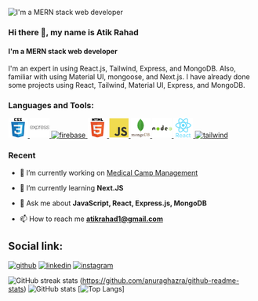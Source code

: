 ![I'm a MERN stack web developer](https://i.ibb.co/2ZpLMjj/Black-Geometric-Marketing-Expert-Linked-In-Banner-2.png)
### Hi there 👋, my name is Atik Rahad
#### I'm a MERN stack web developer

I'm an expert in using React.js, Tailwind, Express, and MongoDB. Also, familiar with using Material UI, mongoose, and Next.js. I have already done some projects using React, Tailwind, Material UI, Express, and MongoDB.


<h3 align="left">Languages and Tools:</h3>
<p align="left"> <a href="https://www.w3schools.com/css/" target="_blank" rel="noreferrer"> <img src="https://raw.githubusercontent.com/devicons/devicon/master/icons/css3/css3-original-wordmark.svg" alt="css3" width="40" height="40"/> </a> <a href="https://expressjs.com" target="_blank" rel="noreferrer"> <img src="https://raw.githubusercontent.com/devicons/devicon/master/icons/express/express-original-wordmark.svg" alt="express" width="40" height="40"/> </a> <a href="https://firebase.google.com/" target="_blank" rel="noreferrer"> <img src="https://www.vectorlogo.zone/logos/firebase/firebase-icon.svg" alt="firebase" width="40" height="40"/> </a> <a href="https://www.w3.org/html/" target="_blank" rel="noreferrer"> <img src="https://raw.githubusercontent.com/devicons/devicon/master/icons/html5/html5-original-wordmark.svg" alt="html5" width="40" height="40"/> </a> <a href="https://developer.mozilla.org/en-US/docs/Web/JavaScript" target="_blank" rel="noreferrer"> <img src="https://raw.githubusercontent.com/devicons/devicon/master/icons/javascript/javascript-original.svg" alt="javascript" width="40" height="40"/> </a> <a href="https://www.mongodb.com/" target="_blank" rel="noreferrer"> <img src="https://raw.githubusercontent.com/devicons/devicon/master/icons/mongodb/mongodb-original-wordmark.svg" alt="mongodb" width="40" height="40"/> </a> <a href="https://nodejs.org" target="_blank" rel="noreferrer"> <img src="https://raw.githubusercontent.com/devicons/devicon/master/icons/nodejs/nodejs-original-wordmark.svg" alt="nodejs" width="40" height="40"/> </a> <a href="https://reactjs.org/" target="_blank" rel="noreferrer"> <img src="https://raw.githubusercontent.com/devicons/devicon/master/icons/react/react-original-wordmark.svg" alt="react" width="40" height="40"/> </a> <a href="https://tailwindcss.com/" target="_blank" rel="noreferrer"> <img src="https://www.vectorlogo.zone/logos/tailwindcss/tailwindcss-icon.svg" alt="tailwind" width="40" height="40"/> </a> </p>

### Recent

- 🔭 I’m currently working on [Medical Camp Management](https://github.com/atikrahad/medical-camp-management-clientside)   

- 🌱 I’m currently learning **Next.JS**

- 💬 Ask me about **JavaScript, React, Express.js, MongoDB**

- 📫 How to reach me **atikrahad1@gmail.com**    

## Social link:
[<img src='https://cdn.jsdelivr.net/npm/simple-icons@3.0.1/icons/github.svg' alt='github' height='40'>](https://github.com/atikrahad)  [<img src='https://cdn.jsdelivr.net/npm/simple-icons@3.0.1/icons/linkedin.svg' alt='linkedin' height='40'>](https://www.linkedin.com/in/atik-rahad/)  [<img src='https://cdn.jsdelivr.net/npm/simple-icons@3.0.1/icons/instagram.svg' alt='instagram' height='40'>](https://www.instagram.com/atik_rahad1/)  


   ![GitHub streak stats](https://streak-stats.demolab.com/?user=atikrahad) (https://github.com/anuraghazra/github-readme-stats) ![GitHub stats](https://github-readme-stats.vercel.app/api?username=atikrahad&show_icons=true)   [![Top Langs](https://github-readme-stats.vercel.app/api/top-langs/?username=atikrahad)]



